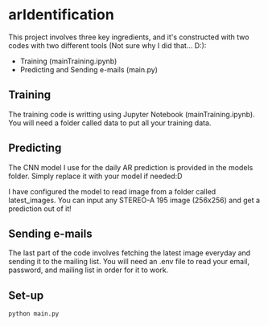 # arIdentification

This project involves three key ingredients, and it's constructed with two codes with two different tools (Not sure why I did that... D:):

- Training (mainTraining.ipynb)
- Predicting and Sending e-mails (main.py)

## Training

The training code is writting using Jupyter Notebook (mainTraining.ipynb). You will need a folder called data to put all your training data.

## Predicting

The CNN model I use for the daily AR prediction is provided in the models folder. Simply replace it with your model if needed:D

I have configured the model to read image from a folder called latest_images. You can input any STEREO-A 195 image (256x256) and get a prediction out of it!

## Sending e-mails

The last part of the code involves fetching the latest image everyday and sending it to the mailing list. You will need an .env file to read your email, password, and mailing list in order for it to work.

## Set-up

```
python main.py
```